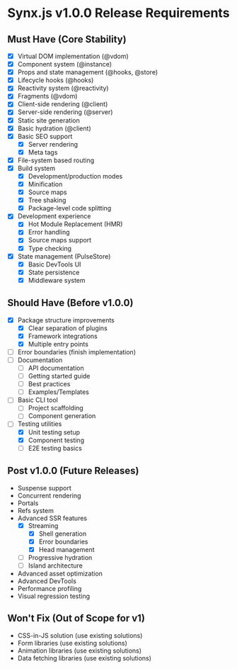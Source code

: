 # Synx.js v1.0.0 Release Requirements

## Must Have (Core Stability)
- [x] Virtual DOM implementation (@vdom)
- [x] Component system (@instance)
- [x] Props and state management (@hooks, @store)
- [x] Lifecycle hooks (@hooks)
- [x] Reactivity system (@reactivity)
- [x] Fragments (@vdom)
- [x] Client-side rendering (@client)
- [x] Server-side rendering (@server)
- [x] Static site generation
- [x] Basic hydration (@client)
- [x] Basic SEO support
  - [x] Server rendering
  - [x] Meta tags
- [x] File-system based routing
- [x] Build system
  - [x] Development/production modes
  - [x] Minification
  - [x] Source maps
  - [x] Tree shaking
  - [x] Package-level code splitting
- [x] Development experience
  - [x] Hot Module Replacement (HMR)
  - [x] Error handling
  - [x] Source maps support
  - [x] Type checking
- [x] State management (PulseStore)
  - [x] Basic DevTools UI
  - [x] State persistence
  - [x] Middleware system

## Should Have (Before v1.0.0)
- [x] Package structure improvements
  - [x] Clear separation of plugins
  - [x] Framework integrations
  - [x] Multiple entry points
- [ ] Error boundaries (finish implementation)
- [ ] Documentation
  - [ ] API documentation
  - [ ] Getting started guide
  - [ ] Best practices
  - [ ] Examples/Templates
- [ ] Basic CLI tool
  - [ ] Project scaffolding
  - [ ] Component generation
- [ ] Testing utilities
  - [x] Unit testing setup
  - [x] Component testing
  - [ ] E2E testing basics

## Post v1.0.0 (Future Releases)
- Suspense support
- Concurrent rendering
- Portals
- Refs system
- Advanced SSR features
  - [x] Streaming
    - [x] Shell generation
    - [x] Error boundaries
    - [x] Head management
  - [ ] Progressive hydration
  - [ ] Island architecture
- Advanced asset optimization
- Advanced DevTools
- Performance profiling
- Visual regression testing

## Won't Fix (Out of Scope for v1)
- CSS-in-JS solution (use existing solutions)
- Form libraries (use existing solutions)
- Animation libraries (use existing solutions)
- Data fetching libraries (use existing solutions)
